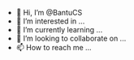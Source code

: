 - 👋 Hi, I’m @BantuCS
- 👀 I’m interested in ...
- 🌱 I’m currently learning ...
- 💞️ I’m looking to collaborate on ...
- 📫 How to reach me ...

<!---
BantuCS/BantuCS is a ✨ special ✨ repository because its `README.md` (this file) appears on your GitHub profile.
You can click the Preview link to take a look at your changes.
--->
